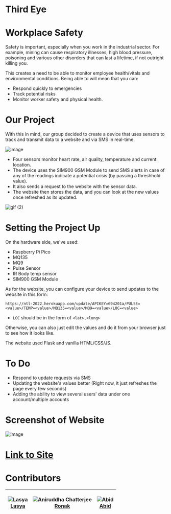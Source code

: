 # Third Eye
# Workplace Safety

Safety is important, especially when you work in the industrial sector. For example, mining can cause respiratory illnesses, high blood pressure, poisoning and various other disorders that can last a lifetime, if not outright killing you.

This creates a need to be able to monitor employee health/vitals and environmental conditions. Being able to will mean that you can:
- Respond quickly to emergencies
- Track potential risks
- Monitor worker safety and physical health.

# Our Project

With this in mind, our group decided to create a device that uses sensors to track and transmit data to a website and via SMS in real-time.

![image](https://user-images.githubusercontent.com/62711442/156880427-f405e99a-ceaf-44ef-a740-b3499f905b86.png)

- Four sensors monitor heart rate, air quality, temperature and current location.
- The device uses the SIM900 GSM Module to send SMS alerts in case of any of the readings indicate a potential crisis (by passing a threshhold value).
- It also sends a request to the website with the sensor data.
- The website then stores the data, and you can look at the new values once refreshed as its updated.

![gif (2)](https://user-images.githubusercontent.com/62711442/156880545-ae12d377-9c7c-4833-b649-35f74c2bc38b.gif)

# Setting the Project Up

On the hardware side, we've used: 
- Raspberry Pi Pico
- MQ135
- MQ9
- Pulse Sensor
- IR Body temp sensor
- SIM900 GSM Module

As for the website, you can configure your device to send updates to the website in this form:

``` https://ntl-2022.herokuapp.com/update/APIKEY=694201a/PULSE=<value>/TEMP=<value>/MQ135=<value>/MQ9=<value>/LOC=<value> ```
- `LOC` should be in the form of `<lat>,<long>` 

Otherwise, you can also just edit the values and do it from your browser just to see how it looks like.

The website used Flask and vanilla HTML/CSS/JS.

# To Do

- Respond to update requests via SMS
- Updating the website's values better (Right now, it just refreshes the page every few seconds)
- Adding the ability to view several users' data under one account/multiple accounts

# Screenshot of Website

![image](https://user-images.githubusercontent.com/62711442/156881019-6dad64b6-2e71-47b4-8b61-a73e71682b31.png)

# [Link to Site](https://ntl-2022.herokuapp.com/)

# Contributors

| <p align="center">![Lasya](https://github.com/lasyapan.png?size=128)<br>[Lasya](https://github.com/lasyapan)</p> | <p align="center">![Aniruddha Chatterjee](https://github.com/ronsys11.png?size=128)<br>[Ronak](https://github.com/ronsys11)</p> | <p align="center">![Abid](https://github.com/abidarian.png?size=128)<br>[Abid](https://github.com/abidarian)</p> |
| ---------------------------------------------------------------------------------------------------------------------------------- | -------------------------------------------------------------------------------------------------------------------------------------------------- | ---------------------------------------------------------------------------------------------------------------------------------- |

